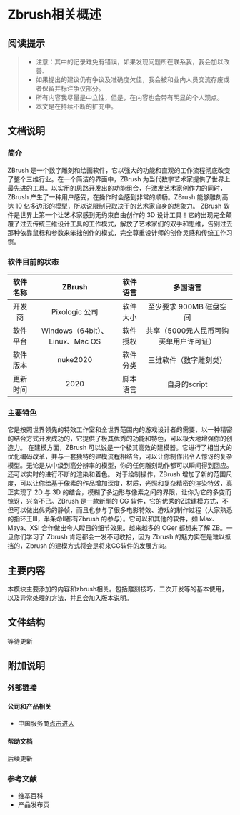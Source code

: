 # Zbrush相关概述

## 阅读提示

>* 注意：其中的记录难免有错误，如果发现问题所在联系我，我会加以改善.
>* 如果提出的建议仍有争议及准确度欠佳，我会被和业内人员交流存废或者保留并标注争议部分。
>* 所有内容我尽量是中立性，但是，在内容也会带有明显的个人观点。
>* 本文是在持续不断的扩充中。

## 文档说明

### 简介

ZBrush 是一个数字雕刻和绘画软件，它以强大的功能和直观的工作流程彻底改变了整个三维行业。在一个简洁的界面中，ZBrush 为当代数字艺术家提供了世界上最先进的工具。以实用的思路开发出的功能组合，在激发艺术家创作力的同时，ZBrush 产生了一种用户感受，在操作时会感到非常的顺畅。ZBrush 能够雕刻高达 10 亿多边形的模型，所以说限制只取决于的艺术家自身的想象力。
ZBrush 软件是世界上第一个让艺术家感到无约束自由创作的 3D 设计工具！它的出现完全颠覆了过去传统三维设计工具的工作模式，解放了艺术家们的双手和思维，告别过去那种依靠鼠标和参数来笨拙创作的模式，完全尊重设计师的创作灵感和传统工作习惯。

### 软件目前的状态

| 软件名称 | ZBrush| 软件语言 | 多国语言|
| :----: | :----: | :----: | :----: |
| 开发商 | Pixologic 公司 | 软件大小 | 至少要求 900MB 磁盘空间 |
| 软件平台 | Windows（64bit）、Linux、Mac OS | 软件授权 | 共享（5000元人民币可购买单用户许可证） |
| 软件版本 | nuke2020 | 软件分类 | 三维软件（数字雕刻类） |
| 更新时间 | 2020 | 脚本语言 | 自身的script |

### 主要特色

它是按照世界领先的特效工作室和全世界范围内的游戏设计者的需要，以一种精密的结合方式开发成功的，它提供了极其优秀的功能和特色，可以极大地增强你的创造力。 在建模方面，ZBrush 可以说是一个极其高效的建模器。它进行了相当大的优化编码改革，并与一套独特的建模流程相结合，可以让你制作出令人惊讶的复杂模型。无论是从中级到高分辨率的模型，你的任何雕刻动作都可以瞬间得到回应。还可以实时的进行不断的渲染和着色。 对于绘制操作，ZBrush 增加了新的范围尺度，可以让你给基于像素的作品增加深度，材质，光照和复杂精密的渲染特效，真正实现了 2D 与 3D 的结合，模糊了多边形与像素之间的界限，让你为它的多变而惊讶，兴奋不已。ZBrush 是一款新型的 CG 软件，它的优秀的Z球建模方式，不但可以做出优秀的静帧，而且也参与了很多电影特效、游戏的制作过程（大家熟悉的指环王III，半条命II都有Zbrush 的参与）。它可以和其他的软件，如 Max、Maya、XSI 合作做出令人瞠目的细节效果。越来越多的 CGer 都想来了解 ZB。一旦你们学习了 Zbrush 肯定都会一发不可收拾，因为 Zbrush 的魅力实在是难以抵挡的，Zbrush 的建模方式将会是将来CG软件的发展方向。


## 主要内容

本模块主要添加的内容和zbrush相关。包括雕刻技巧，二次开发等的基本使用，以及异常处理的方法，并且会加入版本说明。

## 文件结构
等待更新

## 附加说明

### 外部链接

#### 公司和产品相关

* 中国服务商[点击进入](https://www.zbrushcn.com/chanpin.html)


#### 帮助文档
后续更新

### 参考文献
* 维基百科
* 产品发布页